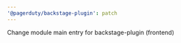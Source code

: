 ```yaml
---
'@pagerduty/backstage-plugin': patch
---
```


Change module main entry for backstage-plugin (frontend)
